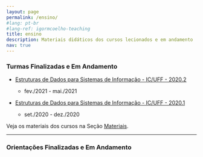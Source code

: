 ```yaml
---
layout: page
permalink: /ensino/
#lang: pt-br
#lang-ref: igormcoelho-teaching
title: ensino
description: Materiais didáticos dos cursos lecionados e em andamento
nav: true
---
```



### Turmas Finalizadas e Em Andamento

- [Estruturas de Dados para Sistemas de Informação - IC/UFF - 2020.2](https://igormcoelho.github.io/curso-estruturas-de-dados-i/uff-edsi-2020-2)
    * fev./2021 - mai./2021

- [Estruturas de Dados para Sistemas de Informação - IC/UFF - 2020.1](https://igormcoelho.github.io/curso-estruturas-de-dados-i/uff-edsi-2020-1)
    * set./2020 - dez./2020

Veja os materiais dos cursos na Seção [Materiais](../materiais).

-------

### Orientações Finalizadas e Em Andamento

